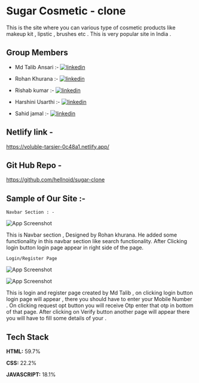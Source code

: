 # Sugar Cosmetic - clone 

This is the site where you can various type of cosmetic products like makeup kit , lipstic , brushes etc . This is very popular site in India .

## Group Members

- Md Talib Ansari :- [![linkedin](https://img.shields.io/badge/linkedin-0A66C2?style=for-the-badge&logo=linkedin&logoColor=white)]( https://www.linkedin.com/in/md-talib-ansari-117483213/)

- Rohan Khurana :- [![linkedin](https://img.shields.io/badge/linkedin-0A66C2?style=for-the-badge&logo=linkedin&logoColor=white)](https://www.linkedin.com/in/rohan-khurana-865245176/)

- Rishab kumar  :- [![linkedin](https://img.shields.io/badge/linkedin-0A66C2?style=for-the-badge&logo=linkedin&logoColor=white)](https://www.linkedin.com/in/rishab-kumar-475667156/)

- Harshini Usarthi :- [![linkedin](https://img.shields.io/badge/linkedin-0A66C2?style=for-the-badge&logo=linkedin&logoColor=white)](https://www.linkedin.com/in/harshini-usarthi-745922228/)

- Sahid jamal :- [![linkedin](https://img.shields.io/badge/linkedin-0A66C2?style=for-the-badge&logo=linkedin&logoColor=white)](https://www.linkedin.com/in/sahid-jamal-2084b61a4)


## Netlify link - 
https://voluble-tarsier-0c48a1.netlify.app/

## Git Hub Repo - 
https://github.com/hellnoid/sugar-clone

## Sample of Our Site :-

`Navbar Section : -`







![App Screenshot](https://snipboard.io/XOlaDy.jpg)

This is Navbar section , Designed by Rohan khurana. He added some functionality in this navbar section like search functionality. After Clicking login button login page appear in right side of the page.

`Login/Register Page `

![App Screenshot](https://snipboard.io/VNxWgY.jpg)


![App Screenshot](https://snipboard.io/38atsZ.jpg)


This is login and register page created by Md Talib ,  on clicking login button login page will appear , there you should have to enter your Mobile Number . On clicking request opt button you will receive Otp enter that otp in bottom of that page. After clicking on Verify button another page will appear there you will have to fill some details of your .

## Tech Stack

**HTML:** 59.7%

**CSS:** 22.2%

**JAVASCRIPT:** 18.1%
